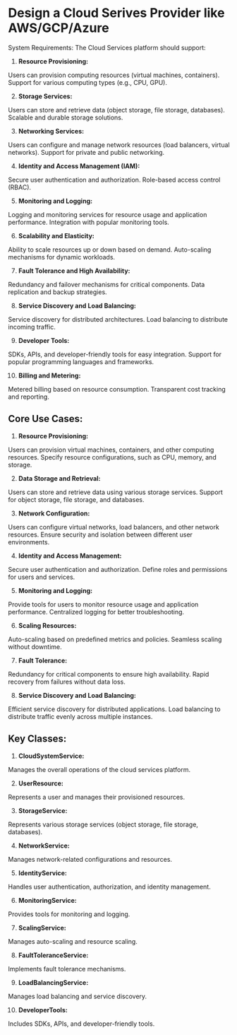 # Design a Cloud Serives Provider like AWS/GCP/Azure

System Requirements:
The Cloud Services platform should support:

1. **Resource Provisioning:**

Users can provision computing resources (virtual machines, containers).
Support for various computing types (e.g., CPU, GPU).

2. **Storage Services:**

Users can store and retrieve data (object storage, file storage, databases).
Scalable and durable storage solutions.

3. **Networking Services:**

Users can configure and manage network resources (load balancers, virtual networks).
Support for private and public networking.

4. **Identity and Access Management (IAM):**

Secure user authentication and authorization.
Role-based access control (RBAC).

5. **Monitoring and Logging:**

Logging and monitoring services for resource usage and application performance.
Integration with popular monitoring tools.

6. **Scalability and Elasticity:**

Ability to scale resources up or down based on demand.
Auto-scaling mechanisms for dynamic workloads.

7. **Fault Tolerance and High Availability:**

Redundancy and failover mechanisms for critical components.
Data replication and backup strategies.

8. **Service Discovery and Load Balancing:**

Service discovery for distributed architectures.
Load balancing to distribute incoming traffic.

9. **Developer Tools:**

SDKs, APIs, and developer-friendly tools for easy integration.
Support for popular programming languages and frameworks.

10. **Billing and Metering:**

Metered billing based on resource consumption.
Transparent cost tracking and reporting.

## Core Use Cases:

1. **Resource Provisioning:**

Users can provision virtual machines, containers, and other computing resources.
Specify resource configurations, such as CPU, memory, and storage.

2. **Data Storage and Retrieval:**

Users can store and retrieve data using various storage services.
Support for object storage, file storage, and databases.

3. **Network Configuration:**

Users can configure virtual networks, load balancers, and other network resources.
Ensure security and isolation between different user environments.

4. **Identity and Access Management:**

Secure user authentication and authorization.
Define roles and permissions for users and services.

5. **Monitoring and Logging:**

Provide tools for users to monitor resource usage and application performance.
Centralized logging for better troubleshooting.

6. **Scaling Resources:**

Auto-scaling based on predefined metrics and policies.
Seamless scaling without downtime.

7. **Fault Tolerance:**

Redundancy for critical components to ensure high availability.
Rapid recovery from failures without data loss.

8. **Service Discovery and Load Balancing:**

Efficient service discovery for distributed applications.
Load balancing to distribute traffic evenly across multiple instances.
## Key Classes:

1. **CloudSystemService:**

Manages the overall operations of the cloud services platform.

2. **UserResource:**

Represents a user and manages their provisioned resources.

3. **StorageService:**

Represents various storage services (object storage, file storage, databases).

4. **NetworkService:**

Manages network-related configurations and resources.

5. **IdentityService:**

Handles user authentication, authorization, and identity management.

6. **MonitoringService:**

Provides tools for monitoring and logging.

7. **ScalingService:**

Manages auto-scaling and resource scaling.

8. **FaultToleranceService:**

Implements fault tolerance mechanisms.

9. **LoadBalancingService:**

Manages load balancing and service discovery.

10. **DeveloperTools:**

Includes SDKs, APIs, and developer-friendly tools.
